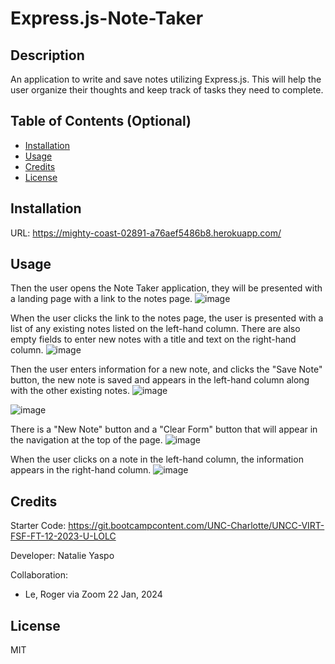 # Express.js-Note-Taker

## Description

An application to write and save notes utilizing Express.js.
This will help the user organize their thoughts and keep track of tasks they need to complete.

## Table of Contents (Optional)

- [Installation](#installation)
- [Usage](#usage)
- [Credits](#credits)
- [License](#license)

## Installation

URL: https://mighty-coast-02891-a76aef5486b8.herokuapp.com/

## Usage

Then the user opens the Note Taker application, they will be presented with a landing page with a link to the notes page.
![image](https://github.com/NatalieYaspo/Express.js-Note-Taker/assets/149972640/c5771629-74e6-4e94-8a8b-7aa0d61a19f2)

When the user clicks the link to the notes page, the user is presented with a list of any existing notes listed on the left-hand column.  There are also empty fields to enter new notes with a title and text on the right-hand column.
![image](https://github.com/NatalieYaspo/Express.js-Note-Taker/assets/149972640/55b806a1-a09a-4110-a042-ee6df3233b1f)

Then the user enters information for a new note, and clicks the "Save Note" button, the new note is saved and appears in the left-hand column along with the other existing notes.
![image](https://github.com/NatalieYaspo/Express.js-Note-Taker/assets/149972640/520bf83a-5bf9-454b-95f1-8799b0825db5)

![image](https://github.com/NatalieYaspo/Express.js-Note-Taker/assets/149972640/25eed37b-2c92-4897-b210-ed88951349a6)

There is a "New Note" button and a "Clear Form" button that will appear in the navigation at the top of the page.
![image](https://github.com/NatalieYaspo/Express.js-Note-Taker/assets/149972640/ca88bc62-4caa-4276-9568-d9d55355200a)

When the user clicks on a note in the left-hand column, the information appears in the right-hand column.
![image](https://github.com/NatalieYaspo/Express.js-Note-Taker/assets/149972640/80293409-8aff-4920-a5e9-3f3aba515308)

## Credits

Starter Code: https://git.bootcampcontent.com/UNC-Charlotte/UNCC-VIRT-FSF-FT-12-2023-U-LOLC 

Developer: Natalie Yaspo

Collaboration:
- Le, Roger via Zoom 22 Jan, 2024

## License

MIT
